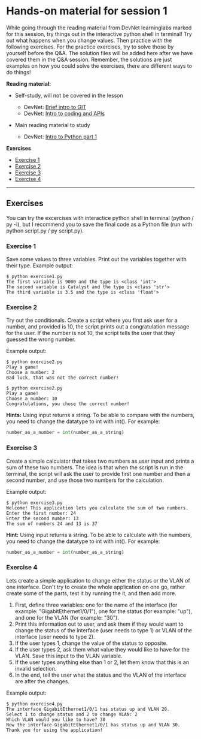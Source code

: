 # Hands-on material for session 1
While going through the reading material from DevNet learninglabs marked for this session, try things out in the interactive python shell in terminal! Try out what happens when you change values. Then practice with the following exercises. For the practice exercises, try to solve those by yourself before the Q&A. The solution files will be added here after we have covered them in the Q&A session. Remember, the solutions are just examples on how you could solve the exercises, there are different ways to do things!

**Reading material:**
- Self-study, will not be covered in the lesson
  - DevNet: [Brief intro to GIT](https://developer.cisco.com/learning/modules/programming-fundamentals/git-basic-workflows/step/1)
  - DevNet: [Intro to coding and APIs](https://developer.cisco.com/learning/devnet-express/dnav4-track/intro-python/intro-coding-and-apis/step/1)

- Main reading material to study
  - DevNet: [Intro to Python part 1](https://developer.cisco.com/learning/modules/programming-fundamentals/intro-python-part1/step/1)

**Exercises**
- [Exercise 1](#exercise-1)
- [Exercise 2](#exercise-2)
- [Exercise 3](#exercise-3)
- [Exercise 4](#exercise-4)

---
## Exercises

You can try the excercises with interactice python shell in terminal (python / py -i), but I recommend you to save the final code as a Python file (run with python script.py / py script.py).


### Exercise 1

Save some values to three variables. Print out the variables together with their type.
Example output:
```
$ python exercise1.py
The first variable is 9000 and the type is <class 'int'>
The second variable is Catalyst and the type is <class 'str'>
The third variable is 3.5 and the type is <class 'float'>
```


### Exercise 2

Try out the conditionals. 
Create a script where you first ask user for a number, and provided is 10, the script prints out a congratulation message for the user. If the number is not 10, the script tells the user that they guessed the wrong number.

Example output:
```
$ python exercise2.py
Play a game!
Choose a number: 2
Bad luck, that was not the correct number!
```

```
$ python exercise2.py
Play a game!
Choose a number: 10
Congratulations, you chose the correct number!
```

**Hints:**
Using input returns a string. To be able to compare with the numbers, you need to change the datatype to int with int(). For example:
```python
number_as_a_number = int(number_as_a_string)
```


### Exercise 3
Create a simple calculator that takes two numbers as user input and prints a sum of these two numbers. The idea is that when the script is run in the terminal, the script will ask the user to provide first one number and then a second number, and use those two numbers for the calculation.

Example output:
```
$ python exercise3.py
Welcome! This application lets you calculate the sum of two numbers.
Enter the first number: 24
Enter the second number: 13
The sum of numbers 24 and 13 is 37
```

**Hint:**
Using input returns a string. To be able to calculate with the numbers, you need to change the datatype to int with int(). For example:
```python
number_as_a_number = int(number_as_a_string)
```


### Exercise 4

Lets create a simple application to change either the status or the VLAN of one interface. Don't try to create the whole application on one go, rather create some of the parts, test it by running the it, and then add more.

1. First, define three variables: one for the name of the interface (for example: "GigabitEthernet1/0/1"), one for the status (for example: "up"), and one for the VLAN (for example: "30").
2. Print this information out to user, and ask them if they would want to change the status of the interface (user needs to type 1) or VLAN of the interface (user needs to type 2).
3. If the user types 1, change the value of the status to opposite.
4. If the user types 2, ask them what value they would like to have for the VLAN. Save this input to the VLAN variable.
5. If the user types anything else than 1 or 2, let them know that this is an invalid selection.
6. In the end, tell the user what the status and the VLAN of the interface are after the changes.

Example output:
```
$ python exercise4.py
The interface GigabitEthernet1/0/1 has status up and VLAN 20.
Select 1 to change status and 2 to change VLAN: 2
Which VLAN would you like to have? 30
Now the interface GigabitEthernet1/0/1 has status up and VLAN 30.
Thank you for using the application!
```
